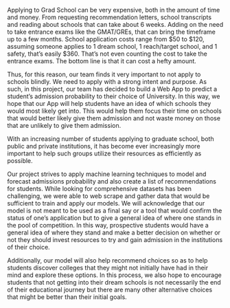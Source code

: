 Applying to Grad School can be very expensive, both in the amount of time and money.
From requesting recommendation letters, school transcripts and reading about schools
that can take about 6 weeks. Adding on the need to take entrance exams like the
GMAT/GREs, that can bring the timeframe up to a few months. School application costs
range from $50 to $120, assuming someone applies to 1 dream school, 1 reach/target
school, and 1 safety, that’s easily $360. That’s not even counting the cost to take the
entrance exams. The bottom line is that it can cost a hefty amount.

Thus, for this reason, our team finds it very important to not apply to schools blindly. We
need to apply with a strong intent and purpose. As such, in this project, our team has
decided to build a Web App to predict a student’s admission probability to their choice of
University. In this way, we hope that our App will help students have an idea of which
schools they would most likely get into. This would help them focus their time on
schools that would better likely give them admission and not waste money on those that
are unlikely to give them admission.



With an increasing number of students applying to graduate school, both public and
private institutions, it has become ever increasingly more important to help such groups
utilize their resources as efficiently as possible.

Our project strives to apply machine learning techniques to model and forecast
admissions probability and also create a list of recommendations for students. While
looking for comprehensive datasets has been challenging, we were able to web scrape
and gather data that would be sufficient to train and apply our models.
We will
acknowledge that our model is not meant to be used as a final say or a tool that would
confirm the status of one’s application but to give a general idea of where one stands in
the pool of competition. In this way, prospective students would have a general idea of
where they stand and make a better decision on whether or not they should invest
resources to try and gain admission in the institutions of their choice.

Additionally, our model will also help recommend choices so as to help students
discover colleges that they might not initially have had in their mind and explore these
options. In this process, we also hope to encourage students that not getting into their
dream schools is not necessarily the end of their educational journey but there are
many other alternative choices that might be better than their initial goals.
